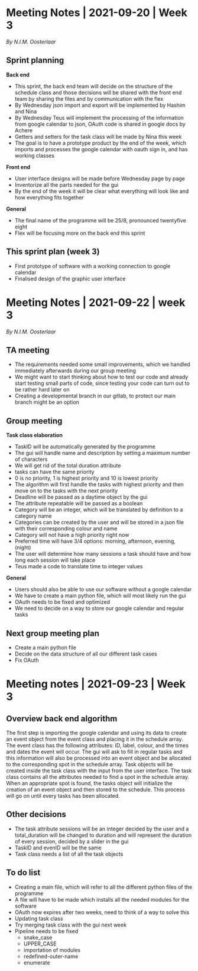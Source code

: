 ﻿# Meeting Notes | 2021-09-20 | Week 3

*By N.I.M. Oosterlaar*

## Sprint planning

**Back end**

 - This sprint, the back end team will decide on the structure of the schedule class and those decisions will be shared with the front end team by sharing the files and by communication with the flex
 - By Wednesday json import and export will be implemented by Hashim and Nina
 - By Wednesday Teus will implement the processing of the information from google calendar to json, OAuth code is shared in google docs by Achere
 - Getters and setters for the task class will be made by Nina this week
 - The goal is to have a prototype product by the end of the week, which imports and processes the google calendar with oauth sign in, and has working classes

**Front end**

 - User interface designs will be made before Wednesday page by page
 - Inventorize all the parts needed for the gui
 - By the end of the week it will be clear what everything will look like and how everything fits together

**General**

 - The final name of the programme will be 25/8, pronounced twentyfive eight
 - Flex will be focusing more on the back end this sprint

## This sprint plan (week 3)

 - First prototype of software with a working connection to google calendar
 - Finalised design of the graphic user interface


# Meeting Notes | 2021-09-22 | week 3

*By N.I.M. Oosterlaar*

## TA meeting

 - The requirements needed some small improvements, which we handled immediately afterwards during our group meeting
 - We might want to start thinking about how to test our code and already start testing small parts of code, since testing your code can turn out to be rather hard later on
 - Creating a developmental branch in our gitlab, to protect our main branch might be an option

## Group meeting

 **Task class elaboration**
 

 - TaskID will be automatically generated by the programme
 - The gui will handle name and description by setting a maximum number of characters
 - We will get rid of the total duration attribute
 - tasks can have the same priority
 - 0 is no priority, 1 is highest priority and 10 is lowest priority
 - The algorithm will first handle the tasks with highest priority and then move on to the tasks with the next priority
 - Deadline will be passed as a daytime object by the gui
 - The attribute repeatable will be passed as a boolean
 - Category will be an integer, which will be translated by definition to a category name
 - Categories can be created by the user and will be stored in a json file with their corresponding colour and name
 - Category will not have a high priority right now
 - Preferred time will have 3/4 options: morning, afternoon, evening, (night)
 - The user will determine how many sessions a task should have and how long each session will take place
 - Teus made a code to translate time to integer values


**General**

 - Users should also be able to use our software without a google calendar
 - We have to create a main python file, which will most likely run the gui
 - OAuth needs to be fixed and optimized
 - We need to decide on a way to store our google calendar and regular tasks

## Next group meeting plan

 - Create a main python file
 - Decide on the data structure of all our different task cases 
 - Fix OAuth

# Meeting notes | 2021-09-23 | Week 3


## Overview back end algorithm 


The first step is importing the google calendar and using its data to create an event object from the event class and placing it in the schedule array.
The event class has the following attributes: ID, label, colour, and the times and dates the event will occur.
The gui will ask to fill in regular tasks and this information will also be processed into an event object and be allocated to the corresponding spot in the schedule array.
Task objects will be created inside the task class with the input from the user interface. The task class contains all the attributes needed to find a spot in the schedule array.
When an appropriate spot is found, the tasks object will initialize the creation of an event object and then stored to the schedule. This process will go on until every tasks has been allocated. 

## Other decisions

 - The task attribute sessions will be an integer decided by the user and a total_duration will be changed to duration and will represent the duration of every session, decided by a slider in the gui
 - TaskID and evenID will be the same
 - Task class needs a list of all the task objects 

## To do list

 - Creating a main file, which will refer to all the different python files of the programme
 - A file will have to be made which installs all the needed modules for the software
 - OAuth now expires after two weeks, need to think of a way to solve this
 - Updating task class
 - Try merging task class with the gui next week
 - Pipeline needs to be fixed
	 - snake_case
	 - UPPER_CASE
	 - importation of modules
	 - redefined-outer-name
	 - enumerate
	

